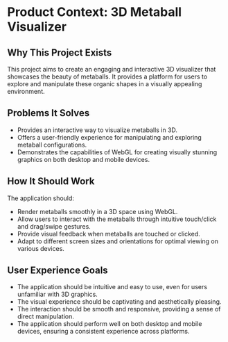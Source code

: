 # Product Context: 3D Metaball Visualizer

## Why This Project Exists

This project aims to create an engaging and interactive 3D visualizer that showcases the beauty of metaballs. It provides a platform for users to explore and manipulate these organic shapes in a visually appealing environment.

## Problems It Solves

- Provides an interactive way to visualize metaballs in 3D.
- Offers a user-friendly experience for manipulating and exploring metaball configurations.
- Demonstrates the capabilities of WebGL for creating visually stunning graphics on both desktop and mobile devices.

## How It Should Work

The application should:

- Render metaballs smoothly in a 3D space using WebGL.
- Allow users to interact with the metaballs through intuitive touch/click and drag/swipe gestures.
- Provide visual feedback when metaballs are touched or clicked.
- Adapt to different screen sizes and orientations for optimal viewing on various devices.

## User Experience Goals

- The application should be intuitive and easy to use, even for users unfamiliar with 3D graphics.
- The visual experience should be captivating and aesthetically pleasing.
- The interaction should be smooth and responsive, providing a sense of direct manipulation.
- The application should perform well on both desktop and mobile devices, ensuring a consistent experience across platforms.

